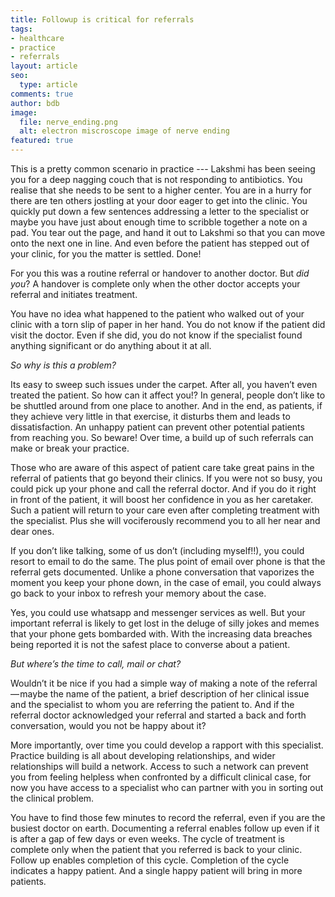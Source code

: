 ```yaml
---
title: Followup is critical for referrals
tags:
- healthcare
- practice
- referrals
layout: article
seo:
  type: article
comments: true
author: bdb
image:
  file: nerve_ending.png
  alt: electron miscroscope image of nerve ending
featured: true
---
```

This is a pretty common scenario in practice --- Lakshmi has been seeing you for a deep nagging couch that is not responding to antibiotics. You realise that she needs to be sent to a higher center. You are in a hurry for there are ten others jostling at your door eager to get into the clinic. You quickly put down a few sentences addressing a letter to the specialist or maybe you have just about enough time to scribble together a note on a pad. You tear out the page, and hand it out to Lakshmi so that you can move onto the next one in line. And even before the patient has stepped out of your clinic, for you the matter is settled. Done! 

For you this was a routine referral or handover to another doctor. But *did you*? A handover is complete only when the other doctor accepts your referral and initiates treatment.

You have no idea what happened to the patient who walked out of your clinic with a torn slip of paper in her hand. You do not know if the patient did visit the doctor. Even if she did, you do not know if the specialist found anything significant or do anything about it at all.

*So why is this a problem?*

Its easy to sweep such issues under the carpet. After all, you haven’t even treated the patient. So how can it affect you!? In general, people don’t like to be shuttled around from one place to another. And in the end, as patients, if they achieve very little in that exercise, it disturbs them and leads to dissatisfaction. An unhappy patient can prevent other potential patients from reaching you. So beware! Over time, a build up of such referrals can make or break your practice.

Those who are aware of this aspect of patient care take great pains in the referral of patients that go beyond their clinics. If you were not so busy, you could pick up your phone and call the referral doctor. And if you do it right in front of the patient, it will boost her confidence in you as her caretaker. Such a patient will return to your care even after completing treatment with the specialist. Plus she will vociferously recommend you to all her near and dear ones.

If you don’t like talking, some of us don’t (including myself!!), you could resort to email to do the same. The plus point of email over phone is that the referral gets documented. Unlike a phone conversation that vaporizes the moment you keep your phone down, in the case of email, you could always go back to your inbox to refresh your memory about the case.

Yes, you could use whatsapp and messenger services as well. But your important referral is likely to get lost in the deluge of silly jokes and memes that your phone gets bombarded with. With the increasing data breaches being reported it is not the safest place to converse about a patient.

*But where’s the time to call, mail or chat?*

Wouldn’t it be nice if you had a simple way of making a note of the referral — maybe the name of the patient, a brief description of her clinical issue and the specialist to whom you are referring the patient to. And if the referral doctor acknowledged your referral and started a back and forth conversation, would you not be happy about it?

More importantly, over time you could develop a rapport with this specialist. Practice building is all about developing relationships, and wider relationships will build a network. Access to such a network can prevent you from feeling helpless when confronted by a difficult clinical case, for now you have access to a specialist who can partner with you in sorting out the clinical problem.

You have to find those few minutes to record the referral, even if you are the busiest doctor on earth. Documenting a referral enables follow up even if it is after a gap of few days or even weeks.
The cycle of treatment is complete only when the patient that you referred is back to your clinic. Follow up enables completion of this cycle. Completion of the cycle indicates a happy patient. And a single happy patient will bring in more patients.